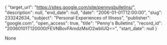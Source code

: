 {
  "target_url": "https://sites.google.com/site/pennysbulletins/", 
  "description": null, 
  "end_date": null, 
  "date": "2006-01-01T12:00:00", 
  "slug": 233242634, 
  "subject": "Personal Experiences of Illness", 
  "publisher": "google.com", 
  "open_access": true, 
  "title": "Penny's Bulletins", 
  "record_id": "20060101T120000/FEVNBovFAmdzMsiO2wblUQ==", 
  "start_date": null
}

None